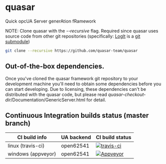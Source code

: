 # quasar
Quick opcUA Server generAtion fRamework

NOTE: Clone quasar with the _--recursive_ flag. Required since quasar uses source code from other git repositories (specifically: [LogIt](https://github.com/quasar-team/LogIt) is a [git submodule](https://git-scm.com/docs/gitsubmodules))
```bash
git clone --recursive https://github.com/quasar-team/quasar
```

## Out-of-the-box dependencies.
Once you've cloned the quasar framework git repository to your development machine you'll need to obtain some dependencies before you can start developing. Due to licensing, these dependencies can't be distributed with the quasar code, but please read _quasar-checkout-dir_/Documentation/GenericServer.html for detail.

## Continuous Integration builds status (master branch)

CI build info | UA backend | CI build status
------------ | ------------- | -------------
linux (travis-ci) | open62541 | [![travis-ci](https://travis-ci.org/quasar-team/quasar.svg?branch=master)](https://travis-ci.org/quasar-team/quasar?branch=master)
windows (appveyor) | open62541 | [![Appveyor](https://ci.appveyor.com/api/projects/status/q8ruqgd2nj54b76p/branch/master?svg=true)](https://ci.appveyor.com/project/ben-farnham/quasar/branch/master)


